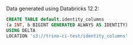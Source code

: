 Data generated using Databricks 12.2:

```sql
CREATE TABLE default.identity_columns
(a INT, b BIGINT GENERATED ALWAYS AS IDENTITY)
USING DELTA
LOCATION 's3://trino-ci-test/identity_columns'
```
